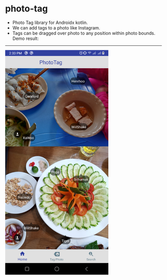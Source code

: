 # photo-tag
- Photo Tag library for Androidx kotlin.
- We can add tags to a photo like Instagram.
- Tags can be dragged over photo to any position within photo bounds.
Demo result: 
-------------

<img src="screenshots/photo-tagged.png" height="720" alt="Screenshot"/> 

